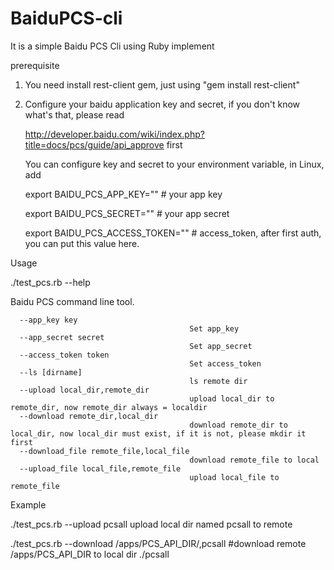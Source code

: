 BaiduPCS-cli
============

It is a simple Baidu PCS Cli using Ruby implement

prerequisite

1. You need install rest-client gem, just using "gem install rest-client"

2. Configure your baidu application key and secret, if you don't know what's that, please read   

   http://developer.baidu.com/wiki/index.php?title=docs/pcs/guide/api_approve first
   
   You can configure key and secret to your environment variable, in Linux, add 
   
   export BAIDU_PCS_APP_KEY=""  # your app key
   
   export BAIDU_PCS_SECRET=""   # your app secret
   
   export BAIDU_PCS_ACCESS_TOKEN=""    # access_token, after first auth, you can put this value here.

Usage

./test_pcs.rb --help

Baidu PCS command line tool.

      --app_key key
                                            Set app_key
      --app_secret secret
                                            Set app_secret
      --access_token token
                                            Set access_token
      --ls [dirname]
                                            ls remote dir
      --upload local_dir,remote_dir
                                            upload local_dir to remote_dir, now remote_dir always = localdir
      --download remote_dir,local_dir
                                            download remote_dir to local_dir, now local_dir must exist, if it is not, please mkdir it first
      --download_file remote_file,local_file
                                            download remote_file to local
      --upload_file local_file,remote_file
                                            upload local_file to remote_file

Example

./test_pcs.rb --upload pcsall              upload local dir named pcsall to remote

./test_pcs.rb --download /apps/PCS_API_DIR/,pcsall  #download remote /apps/PCS_API_DIR to local dir ./pcsall
